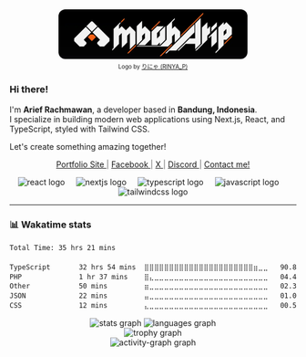 <div align='center'>
  <img src='./img/banner-cropped.png' alt='mbaharip banner' style='width:66%; border-radius: 12px;' />
</div>
<div align='center'>
  <span style='font-size:10px;'>Logo by <a href='https://twitter.com/RINYA_P' target='_blank' rel='noopener noreferrer'>りにゃ (RINYA_P)</a></span>
</div>

<!-- ABOUT:START -->
### Hi there!
I'm **Arief Rachmawan**, a developer based in **Bandung, Indonesia**.  
I specialize in building modern web applications using Next.js, React, and TypeScript, styled with Tailwind CSS. 

Let's create something amazing together!
<!-- ABOUT:END -->


<p align='center' style='color:rgba(110,110,110)'>
  <a href='https://www.mbaharip.com' target='_blank' rel='noopener noreferrer'>
    Portfolio Site
  </a>
  |
  <a href='https://www.facebook.com/mbaharip07' target='_blank' rel='noopener noreferrer'>
    Facebook
  </a>
  |
  <a href='https://www.x.com/__mbaharip__' target='_blank' rel='noopener noreferrer'>
    X
  </a>
  |
  <a href='https://discord.com/users/652155604172931102' target='_blank' rel='noopener noreferrer'>
    Discord
  </a>
  |
  <a href='mailto:work@mbaharip.com' target='_blank' rel='noopener noreferrer'>
    Contact me!
  </a>
</p>

<div align="center">
  <img src="https://skillicons.dev/icons?i=react" height="40" alt="react logo"  />
  <img width="12" />
  <img src="https://skillicons.dev/icons?i=nextjs" height="40" alt="nextjs logo"  />
  <img width="12" />
  <img src="https://skillicons.dev/icons?i=ts" height="40" alt="typescript logo"  />
  <img width="12" />
  <img src="https://skillicons.dev/icons?i=js" height="40" alt="javascript logo"  />
  <img width="12" />
  <img src="https://skillicons.dev/icons?i=tailwind" height="40" alt="tailwindcss logo"  />
</div>



---

### 📊 Wakatime stats

<!--START_SECTION:waka-->

```txt
Total Time: 35 hrs 21 mins

TypeScript       32 hrs 54 mins  ⣿⣿⣿⣿⣿⣿⣿⣿⣿⣿⣿⣿⣿⣿⣿⣿⣿⣿⣿⣿⣿⣿⣶⣀⣀   90.89 %
PHP              1 hr 37 mins    ⣿⣄⣀⣀⣀⣀⣀⣀⣀⣀⣀⣀⣀⣀⣀⣀⣀⣀⣀⣀⣀⣀⣀⣀⣀   04.48 %
Other            50 mins         ⣶⣀⣀⣀⣀⣀⣀⣀⣀⣀⣀⣀⣀⣀⣀⣀⣀⣀⣀⣀⣀⣀⣀⣀⣀   02.34 %
JSON             22 mins         ⣤⣀⣀⣀⣀⣀⣀⣀⣀⣀⣀⣀⣀⣀⣀⣀⣀⣀⣀⣀⣀⣀⣀⣀⣀   01.05 %
CSS              12 mins         ⣄⣀⣀⣀⣀⣀⣀⣀⣀⣀⣀⣀⣀⣀⣀⣀⣀⣀⣀⣀⣀⣀⣀⣀⣀   00.56 %
```

<!--END_SECTION:waka-->

<div align="center">
  <img src="https://github-readme-stats.vercel.app/api?username=mbaharip&hide_title=true&hide_rank=false&show_icons=true&include_all_commits=true&count_private=true&disable_animations=false&theme=tokyonight&locale=en&hide_border=true&order=1" height="150" alt="stats graph"  />
  <img src="https://github-readme-stats.vercel.app/api/top-langs?username=mbaharip&locale=en&hide_title=true&layout=compact&card_width=320&langs_count=5&theme=tokyonight&hide_border=true&order=2" height="150" alt="languages graph"  />
</div>

<div align="center">
  <img src="https://github-profile-trophy.vercel.app?username=mbaharip&theme=tokyonight&column=-1&row=1&margin-w=8&margin-h=8&no-bg=false&no-frame=true&order=4" height="150" alt="trophy graph"  />
</div>

<div align="center">
  <img src="https://github-readme-activity-graph.vercel.app/graph?username=mbaharip&radius=16&theme=tokyo-night&area=true&order=5&hide_border=true&hide_title=true" height="250" alt="activity-graph graph"  />
</div>
